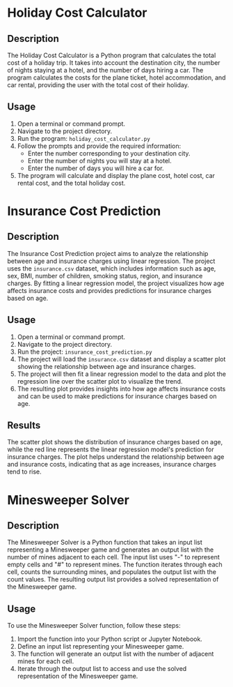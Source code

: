 # Holiday Cost Calculator

## Description
The Holiday Cost Calculator is a Python program that calculates the total cost of a holiday trip. It takes into account the destination city, the number of nights staying at a hotel, and the number of days hiring a car. The program calculates the costs for the plane ticket, hotel accommodation, and car rental, providing the user with the total cost of their holiday.

## Usage
1. Open a terminal or command prompt.
2. Navigate to the project directory.
3. Run the program: `holiday_cost_calculator.py`
4. Follow the prompts and provide the required information:
   - Enter the number corresponding to your destination city.
   - Enter the number of nights you will stay at a hotel.
   - Enter the number of days you will hire a car for.
5. The program will calculate and display the plane cost, hotel cost, car rental cost, and the total holiday cost.

# Insurance Cost Prediction

## Description
The Insurance Cost Prediction project aims to analyze the relationship between age and insurance charges using linear regression. The project uses the `insurance.csv` dataset, which includes information such as age, sex, BMI, number of children, smoking status, region, and insurance charges. By fitting a linear regression model, the project visualizes how age affects insurance costs and provides predictions for insurance charges based on age.

## Usage
1. Open a terminal or command prompt.
2. Navigate to the project directory.
3. Run the project: `insurance_cost_prediction.py`
4. The project will load the `insurance.csv` dataset and display a scatter plot showing the relationship between age and insurance charges.
5. The project will then fit a linear regression model to the data and plot the regression line over the scatter plot to visualize the trend.
6. The resulting plot provides insights into how age affects insurance costs and can be used to make predictions for insurance charges based on age.

## Results
The scatter plot shows the distribution of insurance charges based on age, while the red line represents the linear regression model's prediction for insurance charges. The plot helps understand the relationship between age and insurance costs, indicating that as age increases, insurance charges tend to rise.

# Minesweeper Solver

## Description
The Minesweeper Solver is a Python function that takes an input list representing a Minesweeper game and generates an output list with the number of mines adjacent to each cell. The input list uses "-" to represent empty cells and "#" to represent mines. The function iterates through each cell, counts the surrounding mines, and populates the output list with the count values. The resulting output list provides a solved representation of the Minesweeper game.

## Usage
To use the Minesweeper Solver function, follow these steps:
1. Import the function into your Python script or Jupyter Notebook.
2. Define an input list representing your Minesweeper game.
3. The function will generate an output list with the number of adjacent mines for each cell.
4. Iterate through the output list to access and use the solved representation of the Minesweeper game.

